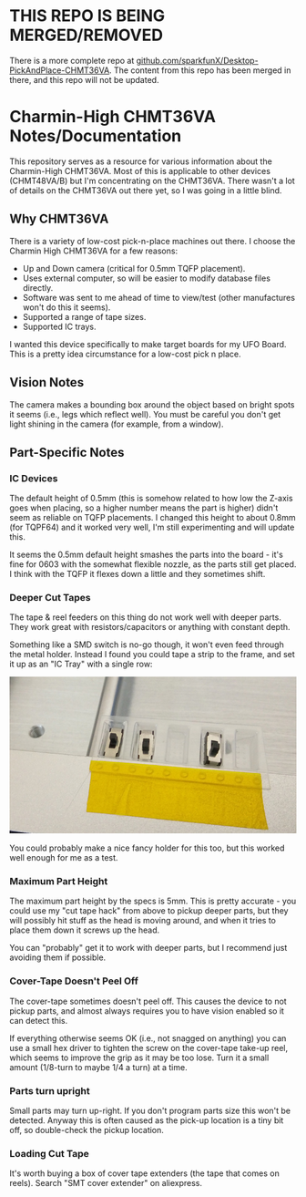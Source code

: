 # THIS REPO IS BEING MERGED/REMOVED

There is a more complete repo at [github.com/sparkfunX/Desktop-PickAndPlace-CHMT36VA](github.com/sparkfunX/Desktop-PickAndPlace-CHMT36VA). The content from this repo has been merged in there, and this repo will not be updated.

# Charmin-High CHMT36VA Notes/Documentation

This repository serves as a resource for various information about the Charmin-High CHMT36VA. Most of this is applicable to other devices (CHMT48VA/B) but I'm concentrating on the CHMT36VA. There wasn't a lot of details on the CHMT36VA out there yet, so I was going in a little blind.

## Why CHMT36VA ##

There is a variety of low-cost pick-n-place machines out there. I choose the Charmin High CHMT36VA for a few reasons:

* Up and Down camera (critical for 0.5mm TQFP placement).
* Uses external computer, so will be easier to modify database files directly.
* Software was sent to me ahead of time to view/test (other manufactures won't do this it seems).
* Supported a range of tape sizes.
* Supported IC trays.

I wanted this device specifically to make target boards for my UFO Board. This is a pretty idea circumstance for a low-cost pick n place.

## Vision Notes ##

The camera makes a bounding box around the object based on bright spots it seems (i.e., legs which reflect well). You must be careful you don't get light shining in the camera (for example, from a window).

## Part-Specific Notes ##

### IC Devices ###

The default height of 0.5mm (this is somehow related to how low the Z-axis goes when placing, so a higher number means the part is higher) didn't seem as reliable on TQFP placements. I changed this height to about 0.8mm (for TQPF64) and it worked very well, I'm still experimenting and will update this.

It seems the 0.5mm default height smashes the parts into the board - it's fine for 0603 with the somewhat flexible nozzle, as the parts still get placed. I think with the TQFP it flexes down a little and they sometimes shift.

### Deeper Cut Tapes ###

The tape & reel feeders on this thing do not work well with deeper parts. They work great with resistors/capacitors or anything with constant depth.

Something like a SMD switch is no-go though, it won't even feed through the metal holder. Instead I found you could tape a strip to the frame, and set it up as an "IC Tray" with a single row:

![](cut_tape_ictray.jpg)

You could probably make a nice fancy holder for this too, but this worked well enough for me as a test.

### Maximum Part Height ###

The maximum part height by the specs is 5mm. This is pretty accurate - you could use my "cut tape hack" from above to pickup deeper parts, but they will possibly hit stuff as the head is moving around, and when it tries to place them down it screws up the head.

You can "probably" get it to work with deeper parts, but I recommend just avoiding them if possible.

### Cover-Tape Doesn't Peel Off ###

The cover-tape sometimes doesn't peel off. This causes the device to not pickup parts, and almost always requires you to have vision enabled so it can detect this.

If everything otherwise seems OK (i.e., not snagged on anything) you can use a small hex driver to tighten the screw on the cover-tape take-up reel, which seems to improve the grip as it may be too lose. Turn it a small amount (1/8-turn to maybe 1/4 a turn) at a time.

### Parts turn upright ###

Small parts may turn up-right. If you don't program parts size this won't be detected. Anyway this is often caused as the pick-up location is a tiny bit off, so double-check the pickup location.

### Loading Cut Tape ###

It's worth buying a box of cover tape extenders (the tape that comes on reels). Search "SMT cover extender" on aliexpress.

